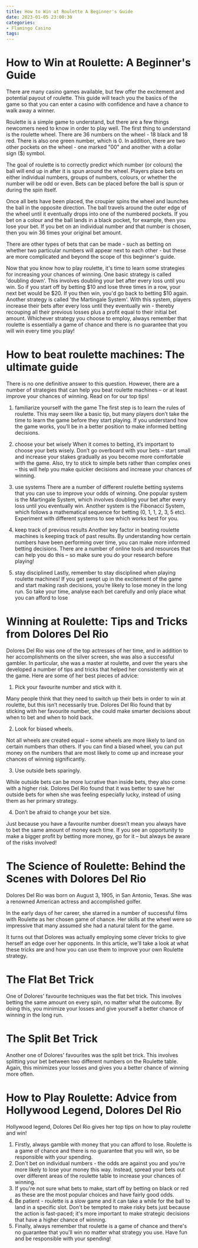 ```yaml
---
title: How to Win at Roulette A Beginner's Guide 
date: 2023-01-05 23:00:30
categories:
- Flamingo Casino
tags:
---
```



#  How to Win at Roulette: A Beginner's Guide 

There are many casino games available, but few offer the excitement and potential payout of roulette. This guide will teach you the basics of the game so that you can enter a casino with confidence and have a chance to walk away a winner.

Roulette is a simple game to understand, but there are a few things newcomers need to know in order to play well. The first thing to understand is the roulette wheel. There are 36 numbers on the wheel - 18 black and 18 red. There is also one green number, which is 0. In addition, there are two other pockets on the wheel - one marked "00" and another with a dollar sign ($) symbol.

The goal of roulette is to correctly predict which number (or colours) the ball will end up in after it is spun around the wheel. Players place bets on either individual numbers, groups of numbers, colours, or whether the number will be odd or even. Bets can be placed before the ball is spun or during the spin itself.

Once all bets have been placed, the croupier spins the wheel and launches the ball in the opposite direction. The ball travels around the outer edge of the wheel until it eventually drops into one of the numbered pockets. If you bet on a colour and the ball lands in a black pocket, for example, then you lose your bet. If you bet on an individual number and that number is chosen, then you win 36 times your original bet amount.

There are other types of bets that can be made - such as betting on whether two particular numbers will appear next to each other - but these are more complicated and beyond the scope of this beginner's guide.

Now that you know how to play roulette, it's time to learn some strategies for increasing your chances of winning. One basic strategy is called 'doubling down'. This involves doubling your bet after every loss until you win. So if you start off by betting $10 and lose three times in a row, your next bet would be $20. If you then win, you'd go back to betting $10 again. Another strategy is called 'the Martingale System'. With this system, players increase their bets after every loss until they eventually win - thereby recouping all their previous losses plus a profit equal to their initial bet amount. Whichever strategy you choose to employ, always remember that roulette is essentially a game of chance and there is no guarantee that you will win every time you play!

#  How to beat roulette machines: The ultimate guide 

There is no one definitive answer to this question. However, there are a number of strategies that can help you beat roulette machines – or at least improve your chances of winning. Read on for our top tips!

1. familiarize yourself with the game 
The first step is to learn the rules of roulette. This may seem like a basic tip, but many players don’t take the time to learn the game before they start playing. If you understand how the game works, you’ll be in a better position to make informed betting decisions.

2. choose your bet wisely 
When it comes to betting, it’s important to choose your bets wisely. Don’t go overboard with your bets – start small and increase your stakes gradually as you become more comfortable with the game. Also, try to stick to simple bets rather than complex ones – this will help you make quicker decisions and increase your chances of winning.

3. use systems 
There are a number of different roulette betting systems that you can use to improve your odds of winning. One popular system is the Martingale System, which involves doubling your bet after every loss until you eventually win. Another system is the Fibonacci System, which follows a mathematical sequence for betting (0, 1, 1, 2, 3, 5 etc). Experiment with different systems to see which works best for you.

4. keep track of previous results 
Another key factor in beating roulette machines is keeping track of past results. By understanding how certain numbers have been performing over time, you can make more informed betting decisions. There are a number of online tools and resources that can help you do this – so make sure you do your research before playing!

5. stay disciplined 
Lastly, remember to stay disciplined when playing roulette machines! If you get swept up in the excitement of the game and start making rash decisions, you’re likely to lose money in the long run. So take your time, analyse each bet carefully and only place what you can afford to lose

#  Winning at Roulette: Tips and Tricks from Dolores Del Rio 

Dolores Del Rio was one of the top actresses of her time, and in addition to her accomplishments on the silver screen, she was also a successful gambler. In particular, she was a master at roulette, and over the years she developed a number of tips and tricks that helped her consistently win at the game. Here are some of her best pieces of advice:

1. Pick your favourite number and stick with it.

Many people think that they need to switch up their bets in order to win at roulette, but this isn’t necessarily true. Dolores Del Rio found that by sticking with her favourite number, she could make smarter decisions about when to bet and when to hold back.

2. Look for biased wheels.

Not all wheels are created equal – some wheels are more likely to land on certain numbers than others. If you can find a biased wheel, you can put money on the numbers that are most likely to come up and increase your chances of winning significantly.

3. Use outside bets sparingly.

While outside bets can be more lucrative than inside bets, they also come with a higher risk. Dolores Del Rio found that it was better to save her outside bets for when she was feeling especially lucky, instead of using them as her primary strategy.

4. Don’t be afraid to change your bet size.

Just because you have a favourite number doesn’t mean you always have to bet the same amount of money each time. If you see an opportunity to make a bigger profit by betting more money, go for it – but always be aware of the risks involved!

#  The Science of Roulette: Behind the Scenes with Dolores Del Rio 

Dolores Del Rio was born on August 3, 1905, in San Antonio, Texas. She was a renowned American actress and accomplished golfer.

In the early days of her career, she starred in a number of successful films with Roulette as her chosen game of chance. Her skills at the wheel were so impressive that many assumed she had a natural talent for the game.

It turns out that Dolores was actually employing some clever tricks to give herself an edge over her opponents. In this article, we'll take a look at what these tricks are and how you can use them to improve your own Roulette strategy.

# The Flat Bet Trick 

One of Dolores' favourite techniques was the flat bet trick. This involves betting the same amount on every spin, no matter what the outcome. By doing this, you minimize your losses and give yourself a better chance of winning in the long run.

# The Split Bet Trick 
Another one of Dolores' favourites was the split bet trick. This involves splitting your bet between two different numbers on the Roulette table. Again, this minimizes your losses and gives you a better chance of winning more often.

#  How to Play Roulette: Advice from Hollywood Legend, Dolores Del Rio

Hollywood legend, Dolores Del Rio gives her top tips on how to play roulette and win!

1. Firstly, always gamble with money that you can afford to lose. Roulette is a game of chance and there is no guarantee that you will win, so be responsible with your spending.
2. Don't bet on individual numbers - the odds are against you and you're more likely to lose your money this way. Instead, spread your bets out over different areas of the roulette table to increase your chances of winning.
3. If you're not sure what bets to make, start off by betting on black or red as these are the most popular choices and have fairly good odds.
4. Be patient - roulette is a slow game and it can take a while for the ball to land in a specific slot. Don't be tempted to make risky bets just because the action is fast-paced; it's more important to make strategic decisions that have a higher chance of winning.
5. Finally, always remember that roulette is a game of chance and there's no guarantee that you'll win no matter what strategy you use. Have fun and be responsible with your spending!